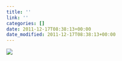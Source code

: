 ```yaml
---
title: ''
link: ''
categories: []
date: 2011-12-17T08:38:13+00:00
date_modified: 2011-12-17T08:38:13+00:00
---
```


![](http://share.hartl.co/instagram/2011-12-17.jpg)
